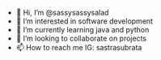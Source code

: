 - 👋 Hi, I’m @sassysassysalad
- 👀 I’m interested in software development
- 🌱 I’m currently learning java and python
- 💞️ I’m looking to collaborate on projects
- 📫 How to reach me IG: sastrasubrata

<!---
sassysassysalad/sassysassysalad is a ✨ special ✨ repository because its `README.md` (this file) appears on your GitHub profile.
You can click the Preview link to take a look at your changes.
--->
